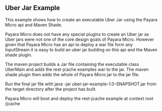Uber Jar Example
----------------

This example shows how to create an executable Uber Jar using the Payara Micro api and Maven Shade.

Payara Micro does not have any special plugins to create an Uber jar as Uber jars were not one of the core design goals of Payara Micro.
However given that Payara Micro has an api to deploy a war file form any InputStream it is easy to build an uber jar building on this api and the Maven shade plugin.

The maven project builds a Jar file containing the executable class UberMain and adds the rest-jcache examples war to the jar. The maven shade plugin then adds the whole of Payara Micro jar to the jar file.

Run the final jar file with java -jar uber-jar-example-1.0-SNAPSHOT.jar from the target directory after the project has built.

Payara Micro will boot and deploy the rest-jcache example at context root /jcache
